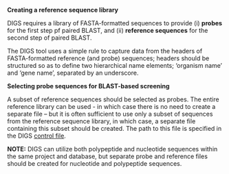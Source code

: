 **Creating a reference sequence library**

DIGS requires a library of FASTA-formatted sequences to provide (i) **probes** for the first step pf paired BLAST, and (ii) **reference sequences** for the second step of paired BLAST. 

The DIGS tool uses a simple rule to capture data from the headers of FASTA-formatted reference (and probe) sequences; headers should be structured so as to define two hierarchical name elements; ‘organism name’ and ‘gene name’, separated by an underscore. 

**Selecting probe sequences for BLAST-based screening**

A subset of reference sequences should be selected as probes. The entire reference library can be used - in which case there is no need to create a separate file – but it is often sufficient to use only a subset of sequences from the reference sequence library, in which case, a separate file containing this subset should be created. The path to this file is specified in the DIGS [control file](https://github.com/giffordlabcvr/DIGS-tool/wiki/Setting-up-a-control-file).

**NOTE:** DIGS can utilize both polypeptide and nucleotide sequences within the same project and database, but separate probe and reference files should be created for nucleotide and polypeptide sequences.
